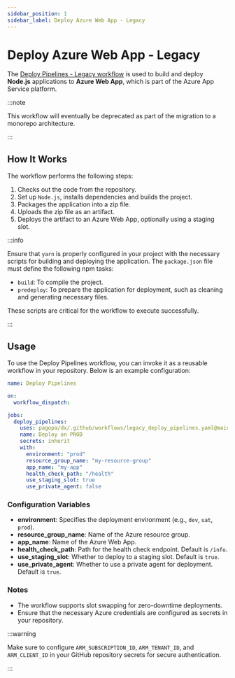```yaml
---
sidebar_position: 1
sidebar_label: Deploy Azure Web App - Legacy
---
```


# Deploy Azure Web App - Legacy

The [Deploy Pipelines - Legacy workflow](https://github.com/pagopa/dx/blob/main/.github/workflows/legacy_deploy_pipelines.yaml) is used to build and deploy **Node.js** applications to **Azure Web App**, which is part of the Azure App Service platform.

:::note

This workflow will eventually be deprecated as part of the migration to a monorepo architecture.

:::

## How It Works

The workflow performs the following steps:

1. Checks out the code from the repository.
2. Set up `Node.js`, installs dependencies and builds the project.
3. Packages the application into a zip file.
4. Uploads the zip file as an artifact.
5. Deploys the artifact to an Azure Web App, optionally using a staging slot.

:::info

Ensure that `yarn` is properly configured in your project with the necessary scripts for building and deploying the application. The `package.json` file must define the following npm tasks:

- `build`: To compile the project.
- `predeploy`: To prepare the application for deployment, such as cleaning and generating necessary files.

These scripts are critical for the workflow to execute successfully.

:::

## Usage

To use the Deploy Pipelines workflow, you can invoke it as a reusable workflow in your repository. Below is an example configuration:

```yaml
name: Deploy Pipelines

on:
  workflow_dispatch:

jobs:
  deploy_pipelines:
    uses: pagopa/dx/.github/workflows/legacy_deploy_pipelines.yaml@main
    name: Deploy on PROD
    secrets: inherit
    with:
      environment: "prod"
      resource_group_name: "my-resource-group"
      app_name: "my-app"
      health_check_path: "/health"
      use_staging_slot: true
      use_private_agent: false
```

### Configuration Variables

- **environment**: Specifies the deployment environment (e.g., `dev`, `uat`, `prod`).
- **resource_group_name**: Name of the Azure resource group.
- **app_name**: Name of the Azure Web App.
- **health_check_path**: Path for the health check endpoint. Default is `/info`.
- **use_staging_slot**: Whether to deploy to a staging slot. Default is `true`.
- **use_private_agent**: Whether to use a private agent for deployment. Default is `true`.

### Notes

- The workflow supports slot swapping for zero-downtime deployments.
- Ensure that the necessary Azure credentials are configured as secrets in your repository.

:::warning

Make sure to configure `ARM_SUBSCRIPTION_ID`, `ARM_TENANT_ID`, and `ARM_CLIENT_ID` in your GitHub repository secrets for secure authentication.

:::
